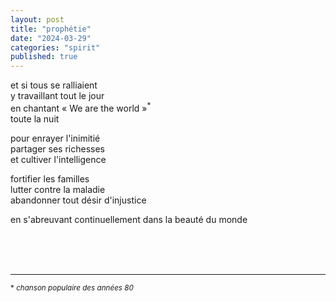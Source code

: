 ```yaml
---
layout: post
title: "prophétie"
date: "2024-03-29"
categories: "spirit"
published: true
---
```


et si tous se ralliaient  
y travaillant tout le jour  
en chantant « We are the world »<sup>*</sup>  
toute la nuit  

pour enrayer l'inimitié  
partager ses richesses  
et cultiver l'intelligence  

fortifier les familles  
lutter contre la maladie  
abandonner tout désir d'injustice  

en s'abreuvant continuellement dans la beauté du monde  

<br/>
<br/>
<br/>


___
<sup>* *chanson populaire des années 80*</sup>
